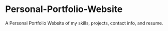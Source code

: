 # Personal-Portfolio-Website
A Personal Portfolio Website of my skills, projects, contact info, and resume.
